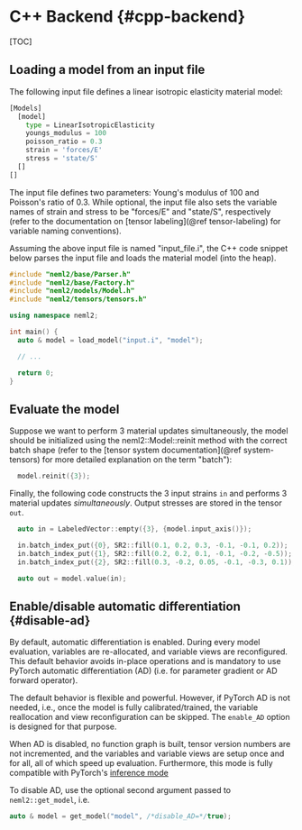 # C++ Backend {#cpp-backend}

[TOC]

## Loading a model from an input file

The following input file defines a linear isotropic elasticity material model:

```python
[Models]
  [model]
    type = LinearIsotropicElasticity
    youngs_modulus = 100
    poisson_ratio = 0.3
    strain = 'forces/E'
    stress = 'state/S'
  []
[]
```

The input file defines two parameters: Young's modulus of 100 and Poisson's ratio of 0.3. While optional, the input file also sets the variable names of strain and stress to be "forces/E" and "state/S", respectively (refer to the documentation on [tensor labeling](@ref tensor-labeling) for variable naming conventions).

Assuming the above input file is named "input_file.i", the C++ code snippet below parses the input file and loads the material model (into the heap).

```cpp
#include "neml2/base/Parser.h"
#include "neml2/base/Factory.h"
#include "neml2/models/Model.h"
#include "neml2/tensors/tensors.h"

using namespace neml2;

int main() {
  auto & model = load_model("input.i", "model");

  // ...

  return 0;
}
```

## Evaluate the model

Suppose we want to perform 3 material updates simultaneously, the model should be initialized using the neml2::Model::reinit method with the correct batch shape (refer to the [tensor system documentation](@ref system-tensors) for more detailed explanation on the term "batch"):

```cpp
  model.reinit({3});
```

Finally, the following code constructs the 3 input strains `in` and performs 3 material updates _simultaneously_. Output stresses are stored in the tensor `out`.

```cpp
  auto in = LabeledVector::empty({3}, {model.input_axis()});

  in.batch_index_put({0}, SR2::fill(0.1, 0.2, 0.3, -0.1, -0.1, 0.2));
  in.batch_index_put({1}, SR2::fill(0.2, 0.2, 0.1, -0.1, -0.2, -0.5));
  in.batch_index_put({2}, SR2::fill(0.3, -0.2, 0.05, -0.1, -0.3, 0.1));

  auto out = model.value(in);
```

## Enable/disable automatic differentiation {#disable-ad}

By default, automatic differentiation is enabled. During every model evaluation, variables are re-allocated, and variable views are reconfigured. This default behavior avoids in-place operations and is mandatory to use PyTorch automatic differentiation (AD) (i.e. for parameter gradient or AD forward operator).

The default behavior is flexible and powerful. However, if PyTorch AD is not needed, i.e., once the model is fully calibrated/trained, the variable reallocation and view reconfiguration can be skipped. The `enable_AD` option is designed for that purpose.

When AD is disabled, no function graph is built, tensor version numbers are not incremented, and the variables and variable views are setup once and for all, all of which speed up evaluation. Furthermore, this mode is fully compatible with PyTorch's [inference mode](https://pytorch.org/cppdocs/notes/inference_mode.html)

To disable AD, use the optional second argument passed to `neml2::get_model`, i.e.
```cpp
auto & model = get_model("model", /*disable_AD=*/true);
```
